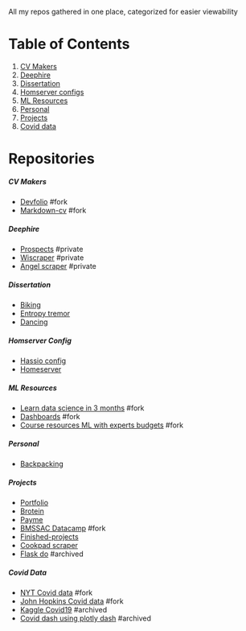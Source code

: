 All my repos gathered in one place, categorized for easier viewability

# Table of Contents

1. [CV Makers](#cv-makers)
2. [Deephire](#deephire)
3. [Dissertation](#dissertation)
4. [Homserver configs](#homeserver-config)
5. [ML Resources](#ml-resources)
6. [Personal](#personal)
7. [Projects](#projects)
8. [Covid data](#covid-data)

# Repositories

##### CV Makers
* [Devfolio](https://github.com/pomkos/devfolio) #fork
* [Markdown-cv](https://github.com/pomkos/markdown-cv) #fork

##### Deephire
* [Prospects](https://github.com/pomkos/prospects) #private
* [Wiscraper](https://github.com/pomkos/wiscraper) #private
* [Angel scraper](https://github.com/pomkos/angel) #private

##### Dissertation
* [Biking](https://github.com/pomkos/biking)
* [Entropy tremor](https://github.com/pomkos/entropy_tremor)
* [Dancing](https://github.com/pomkos/dancing)

##### Homserver Config
* [Hassio config](https://github.com/pomkos/hassio_config)
* [Homeserver](https://github.com/pomkos/homeserver)

##### ML Resources
* [Learn data science in 3 months](https://github.com/pomkos/Learn_Data_Science_in_3_Months) #fork 
* [Dashboards](https://github.com/pomkos/dashboards) #fork
* [Course resources ML with experts budgets](https://github.com/pomkos/course-resources-ml-with-experts-budgets) #fork

##### Personal
* [Backpacking](https://github.com/pomkos/backpacking)

##### Projects
* [Portfolio](https://github.com/pomkos/portfolio)
* [Brotein](https://github.com/pomkos/brotein)
* [Payme](https://github.com/pomkos/payme)
* [BMSSAC Datacamp](https://github.com/pomkos/BMSSAC_Datacamp) #fork
* [Finished-projects](https://github.com/pomkos/Finished-Projects)
* [Cookpad scraper](https://github.com/pomkos/cookpad_scrape)
* [Flask do](https://github.com/pomkos/flask_do) #archived

##### Covid Data
* [NYT Covid data](https://github.com/pomkos/nyt-covid-data) #fork
* [John Hopkins Covid data](https://github.com/pomkos/john-hopkins-covid-data) #fork
* [Kaggle Covid19](https://github.com/pomkos/covid19) #archived
* [Covid dash using plotly dash](https://github.com/pomkos/covid_w_plotlydash) #archived
